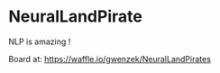 NeuralLandPirate
================

NLP is amazing !

Board at: https://waffle.io/gwenzek/NeuralLandPirates
